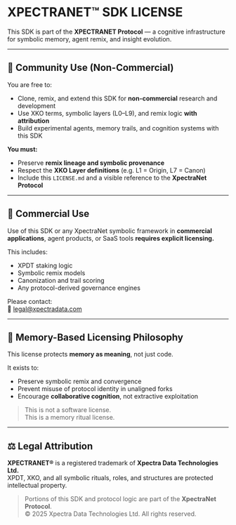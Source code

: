 # XPECTRANET™ SDK LICENSE

This SDK is part of the **XPECTRANET Protocol** — a cognitive infrastructure for symbolic memory, agent remix, and insight evolution.

---

## 🧠 Community Use (Non-Commercial)

You are free to:

- Clone, remix, and extend this SDK for **non-commercial** research and development  
- Use XKO terms, symbolic layers (L0–L9), and remix logic **with attribution**  
- Build experimental agents, memory trails, and cognition systems with this SDK

**You must:**

- Preserve **remix lineage and symbolic provenance**
- Respect the **XKO Layer definitions** (e.g. L1 = Origin, L7 = Canon)
- Include this `LICENSE.md` and a visible reference to the **XpectraNet Protocol**

---

## 💼 Commercial Use

Use of this SDK or any XpectraNet symbolic framework in **commercial applications**, agent products, or SaaS tools **requires explicit licensing.**

This includes:
- XPDT staking logic  
- Symbolic remix models  
- Canonization and trail scoring  
- Any protocol-derived governance engines

Please contact:  
📧 [legal@xpectradata.com](mailto:legal@xpectradata.com)

---

## 🧬 Memory-Based Licensing Philosophy

This license protects **memory as meaning**, not just code.

It exists to:

- Preserve symbolic remix and convergence  
- Prevent misuse of protocol identity in unaligned forks  
- Encourage **collaborative cognition**, not extractive exploitation

> This is not a software license.  
> This is a memory ritual license.

---

## ⚖️ Legal Attribution

**XPECTRANET®** is a registered trademark of **Xpectra Data Technologies Ltd.**  
XPDT, XKO, and all symbolic rituals, roles, and structures are protected intellectual property.

> Portions of this SDK and protocol logic are part of the **XpectraNet Protocol**.  
> © 2025 Xpectra Data Technologies Ltd. All rights reserved.

